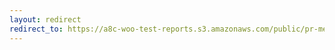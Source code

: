 ```yaml
---
layout: redirect
redirect_to: https://a8c-woo-test-reports.s3.amazonaws.com/public/pr-merge/40849/e2e/index.html
---
```

